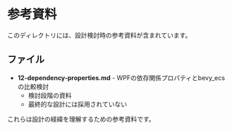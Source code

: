 # 参考資料

このディレクトリには、設計検討時の参考資料が含まれています。

## ファイル

- **12-dependency-properties.md** - WPFの依存関係プロパティとbevy_ecsの比較検討
  - 検討段階の資料
  - 最終的な設計には採用されていない

これらは設計の経緯を理解するための参考資料です。
